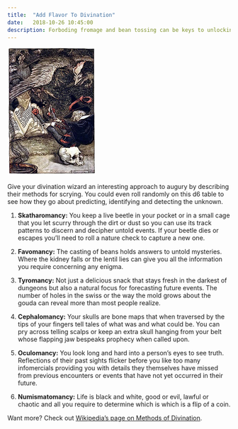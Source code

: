 ```yaml
---
title:  "Add Flavor To Divination"
date:   2018-10-26 10:45:00
description: Forboding fromage and bean tossing can be keys to unlocking mysteries
---
```


![Upon the Large Skull - Arthur Rackham](../assets/images/UponLargeSkull.jpg)

Give your divination wizard an interesting approach to augury by describing their methods for scrying. You could even roll randomly on this d6 table to see how they go about predicting, identifying and detecting the unknown.  

1. **Skatharomancy:** You keep a live beetle in your pocket or in a small cage that you let scurry through the dirt or dust so you can use its track patterns to discern and decipher untold events. If your beetle dies or escapes you’ll need to roll a nature check to capture a new one.  

2. **Favomancy:** The casting of beans holds answers to untold mysteries. Where the kidney falls or the lentil lies can give you all the information you require concerning any enigma.  

3. **Tyromancy:** Not just a delicious snack that stays fresh in the darkest of dungeons but also a natural focus for forecasting future events. The number of holes in the swiss or the way the mold grows about the gouda can reveal more than most people realize.  

4. **Cephalomancy:** Your skulls are bone maps that when traversed by the tips of your fingers tell tales of what was and what could be. You can pry across telling scalps or keep an extra skull hanging from your belt whose flapping jaw bespeaks prophecy when called upon.  

5. **Oculomancy:** You look long and hard into a person’s eyes to see truth. Reflections of their past sights flicker before you like too many infomercials providing you with details they themselves have missed from previous encounters or events that have not yet occurred in their future.  

6. **Numismatomancy:** Life is black and white, good or evil, lawful or chaotic and all you require to determine which is which is a flip of a coin.  

Want more? Check out [Wikipedia’s page on Methods of Divination](https://en.wikipedia.org/wiki/Methods_of_divination). 



[jekyll-gh]: https://github.com/mojombo/jekyll
[jekyll]:    http://jekyllrb.com
